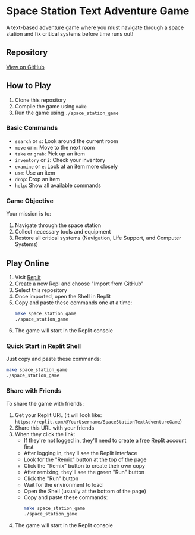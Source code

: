 # Space Station Text Adventure Game

A text-based adventure game where you must navigate through a space station and fix critical systems before time runs out!

## Repository
[View on GitHub](https://github.com/ElijahBTheWebDev/SpaceStationTextAdventureGame)

## How to Play

1. Clone this repository
2. Compile the game using `make`
3. Run the game using `./space_station_game`

### Basic Commands
- `search` or `s`: Look around the current room
- `move` or `m`: Move to the next room
- `take` or `grab`: Pick up an item
- `inventory` or `i`: Check your inventory
- `examine` or `e`: Look at an item more closely
- `use`: Use an item
- `drop`: Drop an item
- `help`: Show all available commands

### Game Objective
Your mission is to:
1. Navigate through the space station
2. Collect necessary tools and equipment
3. Restore all critical systems (Navigation, Life Support, and Computer Systems)

## Play Online
1. Visit [Replit](https://replit.com)
2. Create a new Repl and choose "Import from GitHub"
3. Select this repository
4. Once imported, open the Shell in Replit
5. Copy and paste these commands one at a time:
   ```bash
   make space_station_game
   ./space_station_game
   ```
6. The game will start in the Replit console

### Quick Start in Replit Shell
Just copy and paste these commands:
```bash
make space_station_game
./space_station_game
```

### Share with Friends
To share the game with friends:
1. Get your Replit URL (it will look like: `https://replit.com/@YourUsername/SpaceStationTextAdventureGame`)
2. Share this URL with your friends
3. When they click the link:
   - If they're not logged in, they'll need to create a free Replit account first
   - After logging in, they'll see the Replit interface
   - Look for the "Remix" button at the top of the page
   - Click the "Remix" button to create their own copy
   - After remixing, they'll see the green "Run" button
   - Click the "Run" button
   - Wait for the environment to load
   - Open the Shell (usually at the bottom of the page)
   - Copy and paste these commands:
     ```bash
     make space_station_game
     ./space_station_game
     ```
4. The game will start in the Replit console
